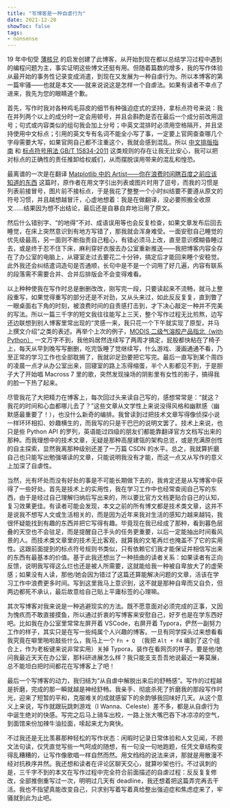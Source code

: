 ```yaml
---
title: "写博客是一种自虐行为"
date: 2021-12-20
showToc: false
tags:
- nonsense
---
```


19 年中旬受 [薄核兄](https://crmnt.xyz) 的启发创建了此博客，从开始到现在都以总结学习过程中遇到的编程问题为主，事实证明这些博文还挺有用。但随着篇数的增多，我的写作体验从最开始的事务性记录变成消遣，到现在又发展为一种自虐行为。所以本博客的第一篇牢骚——也就是本文——就来说说这是怎样一个自虐法。如果有读者不幸点了进来，我先为您的眼睛道个歉。

<!--more-->

首先，写作时我对各种鸡毛蒜皮的细节有种强迫症式的坚持，拿标点符号来说：我在并列两个以上的成分时一定会用顿号，并且会斟酌是否在最后一个成分前改用逗号；句式或内容类似的组句我会加上分号；中英文混排时必须用空格隔开，并且坚持使用中文标点；引用的英文专有名词不能全小写了事，一定要上官网查查哪几个字母需要大写，如果官网自己都不注重这个，我就会感到混乱。所以 [中文排版指南](https://github.com/aaranxu/chinese-copywriting-guidelines) 和 [标点符号用法 GB/T 15834-2011](http://www.moe.gov.cn/jyb_sjzl/ziliao/A19/201001/t20100115_75611.html) 这类规则的存在让我无比安心，我可以把对标点的正确性的责任推卸给权威们，从而摆脱误用带来的混乱和惶恐。

最离谱的一次是在翻译 [Matplotlib 中的 Artist——你在浪费时间瞎百度之前应该知道的东西](https://zhajiman.github.io/post/matplotlib_artist/) 这篇时，原作者在用文字引出列表或图片时用了逗号，而我的习惯是列表前接冒号，图片前不接标点，于是我花了整整一个小时纠结要不要遵从原文的符号习惯，并且越想越冒汗，心虚地想着：我是在做翻译，没必要照搬全收原文……结果因为想不出结论，最后还是自暴自弃地沿用了原文。

然后什么错别字、“的地得”不对、成语误用等也会反复检查，如果文章发布后回去睡觉，在床上突然意识到有地方写错了，那我就会浑身难受。一面安慰自己睡觉的优先级最高，另一面则不断指责自己粗心，有错必须马上改，直至意识模糊昏睡过去，或是终于忍不住下床，麻利穿好衣服去办公室重新推送——我把博客内容全存在了办公室的电脑上，从寝室走过去要花二十分钟，搞定后才能回来睡个安稳觉。此外我还会纠结遣词造句是否通顺，长句中是不是一个词用了好几遍，内容有联系的段落需不需要合并、合并后排版会不会变得难看。

以上种种使我在写作时总是删删改改，刚写完一段，只要读起来不流畅，就马上整段重写，如果觉得重写的部分还是不对劲，又从头来过，如此反反复复，直到瞥了一眼桌面右下角的时刻，被浪费时间的自责感打击到，才下决心敲定一种并不完美的写法。所以一篇三千字的短文我往往能写上三天，整个写作过程无比煎熬，边写还边联想到别人博客里常出现的“灵感一来，我只花一个下午就实现了原型，并马上撰文介绍”之类的表述。再举个上次的例子，[MODIS 二级气溶胶产品指北（with Python）](https://zhajiman.github.io/post/guide_to_modis_aerosol_product/) 一文万字不到，我他妈居然连续写了两周才搞定，屁股都快粘在了椅子上，每天从早到晚写写删删，吃完饭睡了觉继续写，什么游戏、漫画通通不看，乃至正常的学习工作也全部耽搁了，我就卯足劲要把它写完。最后一直写到某个周四的凌晨一点才从办公室出来，回寝室的路上冻得缩蛋，半个人影都见不到，于是胆子大了开始唱 Macross 7 里的歌，突然发现操场的阴影里有女性的影子，搞得我的脸一下热了起来。

尽管我花了大把精力在博客上，每次回过头来读自己写的，感想常常是：“就这？我花的时间和心血都哪儿去了？”这些文章从文学性上来说没得风格和幽默感（幽默感最重要了！），也没什么新奇的编排。我曾读到过把技术文章写得像侦探小说一样环环相扣、妙趣横生的，而我写的只是干巴巴的说明文罢了。技术上来说，也只是些 Python API 的罗列，英语能过四级的朋友们都能靠翻译官方文档写出来的那种。而我理想中的技术文章，无疑是那种高屋建瓴的架构总览，或是充满原创性的自主探索，显然我离那种级别还差了一万篇 CSDN 的水平。总之，我就算折磨自己也只能写出勉强堪读的文章，只能说明我没有才能，而这一点又从写作的意义上加深了自虐性。

当然，光有坏处而没有好处的事是不可能长期做下去的，我肯定还是从写博客中获得了一些好处。首先是技术上的实用性，我在学习工作中也经常查阅自己写的东西，由于是经过自己理解归纳后写出来的，所以要比官方文档更贴合自己的认知，复习效果更佳。有读者可能会发现，本文之前的所有博文都是技术类文章，这并不是说我不想写人文或生活相关的，而是因为近年来我对生活的感知力越来越钝，我很怀疑能找到有趣的东西并把它写得有趣。毕竟现在我已经成了那种，看到暮色层叠的天空也不会驻足，而是提醒自己手头的任务更重要，以后一定能抽出时间看风景的人。而技术类文章里的技术无比客观，就算我的文笔再烂也掩盖不了它的实用性。这跟前面提到的标点符号规则书类似，只有依赖它们我才能保证并相信写出来的东西有最基本的价值。基于此我还想出了一种扭曲的读者关系：如果读者有正向反馈，说明我写得这么烂也还是被人所需要，这就能给我一种被自卑放大了的虚荣感；如果没有人读，那他/她会因为错过了这篇还算能解决问题的文章，活该在学习工作中浪费更多时间。写到这里我马上意识到，这不就是那种自卑而又自负，但两边都死不承认，最后故意给自己贴上平庸标签的心理嘛。

其次写博客对我来说是一种逃避现实的方法。既不愿意面对必须完成的正事，又因为愧疚而不敢直接摸鱼，所以通过折衷的写博客来安慰自己，好歹也是在学东西好吧。比如我在办公室里常常左屏开着 VSCode，右屏开着 Typora，俨然一副努力工作的样子，其实只是在写一些纯属个人兴趣的博客。一旦有同学探头过来想看看我究竟在噼里啪啦敲些什么，我马上一个 `Fn + Q `（我把 `Alt + F4` 编到了这个组合上，作为老板键来说非常实用）关掉 Typora，装作在看网页的样子。要是他/她问我最近天天在办公室，那科研进展怎么样？我只能支支吾吾地说最近一筹莫展，总不能坦白把时间都花在写博客上了吧！

最后一个写博客的动力，我归结为“从自虐中解脱出来后的舒畅感”。写作的过程越是折磨，完成的那一瞬就越是神经舒畅。我亲手、彻底杀死了折磨我的那段写作时光，迎来了短暂的平和，克服难关的成就感留下的余韵够我回味好几天。从这个意义上来说，写作就跟玩跳刺游戏（I Wanna、Celeste）差不多，都是从自虐行为中诞生绝对的快感。写完之后马上骑车出校，一路上张大嘴巴吞下冰凉凉的空气，到面馆来份加辣牛油拉面，嗦起来尤为爽快。

不过我还是无比羡慕那种轻松的写作状态：闲暇时记录日常体验和人文见闻，不顾文法句读，仅凭直觉写些一气呵成的随想，有一句没一句地跑题，任凭文章结构变得乱糟糟的，让写作像歌唱一样自然而然。用文绉绉的说法来讲，那就是用散漫不经对抗秩序井然。我还想和读者在评论区聊天交心，就算吵架也行。不过讽刺的是，三千字不到的本文在写作过程中完全符合前面描述的自虐过程：反反复复修改，全部推倒重写过一次，明明过几天有 deadline，我还想着把这篇弄完再去干活。我也不指望真能改变自己，只求别写着写着真给整出强迫症和焦虑症来了，牢骚就到此为止吧。
